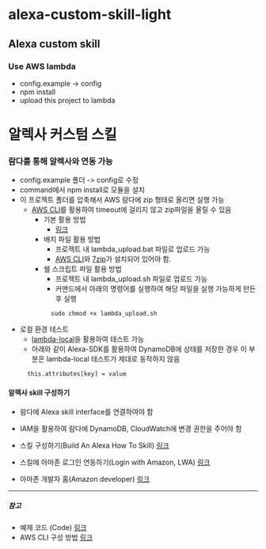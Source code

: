 # alexa-custom-skill-light
## Alexa custom skill
### Use AWS lambda

- config.example -> config
- npm install
- upload this project to lambda


# 알렉사 커스텀 스킬
### 람다를 통해 알렉사와 연동 가능

- config.example 폴더 -> config로 수정
- command에서 npm install로 모듈을 설치
- 이 프로젝트 폴더를 압축해서 AWS 람다에 zip 형태로 올리면 실행 가능
  - [AWS CLI](https://docs.aws.amazon.com/ko_kr/cli/latest/userguide/cli-chap-welcome.html)를 활용하여 timeout에 걸리지 않고 zip파일을 올릴 수 있음
    - 기본 활용 방법
      - [링크](https://asyoulook.com/computers%20&%20internet/amazon-web-services-aws-lambda-timeout-while-trying-to-upload-updated-node-zip-file/915947)
    - 배치 파일 활용 방법
      - 프로젝트 내 lambda_upload.bat 파일로 업로드 가능
      - [AWS CLI](https://docs.aws.amazon.com/ko_kr/cli/latest/userguide/cli-chap-welcome.html)와 [7zip](http://www.7-zip.org/)가 설치되어 있어야 함.
    - 쉘 스크립트 파일 활용 방법
      - 프로젝트 내 lambda_upload.sh 파일로 업로드 가능
      - 커맨드에서 아래의 명령어를 실행하여 해당 파일을 실행 가능하게 만든 후 실행
      ```
        sudo chmod +x lambda_upload.sh
      ```
- 로컬 환경 테스트
  - [lambda-local](https://github.com/ashiina/lambda-local)을 활용하여 테스트 가능
  - 아래와 같이 Alexa-SDK를 활용하여 DynamoDB에 상태를 저장한 경우 이 부분은 lambda-local 테스트가 제대로 동작하지 않음
  ```
    this.attributes[key] = value
  ```

#### 알렉사 skill 구성하기
- 람다에 Alexa skill interface를 연결하여야 함
- IAM을 활용하여 람다에 DynamoDB, CloudWatch에 변경 권한을 주어야 함

- 스킬 구성하기(Build An Alexa How To Skill) [링크](https://github.com/alexa/skill-sample-nodejs-howto/blob/master/instructions/0-intro.md)
- 스킬에 아마존 로그인 연동하기(Login with Amazon, LWA) [링크](https://developer.amazon.com/blogs/post/Tx3CX1ETRZZ2NPC/Alexa-Account-Linking-5-Steps-to-Seamlessly-Link-Your-Alexa-Skill-with-Login-wit)

- 아마존 개발자 홈(Amazon developer) [링크](https://developer.amazon.com/alexa-skills-kit)



-----------------------------------------------------------------

##### 참고
- 예제 코드 (Code) [링크](https://github.com/alexa/alexa-skills-kit-sdk-for-nodejs)
- AWS CLI 구성 방법 [링크](https://docs.aws.amazon.com/ko_kr/cli/latest/userguide/cli-chap-getting-started.html)
